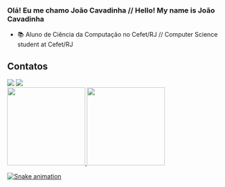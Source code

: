### Olá! Eu me chamo João Cavadinha // Hello! My name is João Cavadinha
- 📚 Aluno de Ciência da Computação no Cefet/RJ // Computer Science student at Cefet/RJ



## Contatos
<div>
<a href = "mailto:contato@joaomcavadinha"><img loading="lazy" src="https://img.shields.io/badge/Gmail-D14836?style=for-the-badge&logo=gmail&logoColor=white" target="_blank"></a>
<a href="https://www.linkedin.com/in/joão-marcello-machado" target="_blank"><img loading="lazy" src="https://img.shields.io/badge/-LinkedIn-%230077B5?style=for-the-badge&logo=linkedin&logoColor=white" target="_blank"></a>
<div>


<div>
<a href="https://github.com/J-cavadinha">
<img loading="lazy" height="180em" src="https://github-readme-stats.vercel.app/api/top-langs/?J-cavadinha-aqui&layout=compact&langs_count=7&theme=dracula"/>
<img loading="lazy" height="180em" src="https://github-readme-stats.vercel.app/api?username=J-cavadinha-aqui&show_icons=true&theme=dracula&include_all_commits=true&count_private=true"/>
</div>

![Snake animation](https://github.com/J-cavadinha/J-cavadinha/blob/output/github-contribution-grid-snake.svg)
